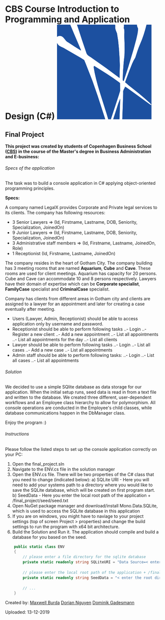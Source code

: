 # CBS Course Introduction to Programming and Application Design (C#) ![alt text](cbs-logo.png?raw=true "CBS")

## Final Project

**This project was created by students of Copenhagen Business School ([CBS](https://www.cbs.dk/en)) in the course of the Master's degree in Business Administration and E-business:**

###### Specs of the application

The task was to build a console application in C# applying object-oriented programming principles.

**Specs:**

A company named LegalX provides Corporate and Private legal services to its clients. The company has following resources:

- 3 Senior Lawyers => (Id, Firstname, Lastname, DOB, Seniority, Specialization, JoinedOn)
- 9 Junior Lawyers => (Id, Firstname, Lastname, DOB, Seniority, Specialization, JoinedOn)
- 3 Administrative staff members => (Id, Firstname, Lastname, JoinedOn, Role)
- 1 Receptionist (Id, Firstname, Lastname, JoinedOn)

The company resides in the heart of Gotham City. The company building has 3 meeting rooms that are named **Aquarium**, **Cube** and **Cave**. These rooms are used for client meetings. Aquarium has capacity for 20 persons. Cube and Cave can accommodate 10 and 8 persons respectively. Lawyers have their domain of expertise which can be **Corporate specialist**, **FamilyCase** specialist and **CriminalCase** specialist.

Company has clients from different areas in Gotham city and clients are assigned to a lawyer for an appointment and later for creating a case eventually after meeting.

- Users (Lawyer, Admin, Receptionist) should be able to access application only by username and password.
- Receptionist should be able to perform following tasks
  ..- Login
  ..- Register a new client
  ..- Add a new appointment
  ..- List all appointments
  ..- List all appointments for the day
  ..- List all clients
- Lawyer should be able to perform following tasks
  ..- Login
  ..- List all cases
  ..- Add a new case
  ..- List all appointments
- Admin staff should be able to perform following tasks:
  ..- Login
  ..- List all cases
  ..- List all appointments

###### Solution

We decided to use a simple SQlite database as data storage for our application. When the initial setup runs, seed data is read in from a text file and written to the database.
We created three different, user-dependent workflows and an Employee class hierarchy to allow for polymorphism. All console operations are conducted in the Employee's child classes, while database communications happen in the DbManager class.

Enjoy the program :)

###### Instructions

Please follow the listed steps to set up the console application correctly on your PC:

1. Open the final_project.sln
2. Navigate to the ENV.cs file in the solution manager
3. Open the ENV.cs file. There will be two properties of the C# class that you need to change (indicated below):
   a) SQLite URI - Here you will need to add your systems path to a directory where you would like to save the SQLite database, which will be created on first program start.
   b) SeedData - Here you enter the local root path of the application + /final_project/seed/seed.txt
4. Open NuGet package manager and download/install Mono.Data.SQLite, which is used to access the SQLite database in this application
5. If you are on windows, you might have to naviage to your project settings (top of screen Project > properties) and change the build settings to run the program with x64 bit architecture.
6. Build the Solution and Run it. The application should compile and build a database for you based on the seed.

```csharp
    public static class ENV
    {
        // please enter a file directory for the sqlite database
        private static readonly string SQLiteURI = "Data Source=< enter a file path for your database here >";

        // please enter the local root path of the application + /final_project/seed/seed.txt
        private static readonly string SeedData = "< enter the root directory of the application here >/final_project/seed/seed.txt";

        // ...
    }
```

Created by:
[Maxwell Burda](https://github.com/MCBurda)
[Dorian Nguyen](https://github.com/orgs/CBS-EBUSS-Group/people/doriannguyen)
[Dominik Gadesmann](https://github.com/domgdsman)

Uploaded: 13-12-2019
